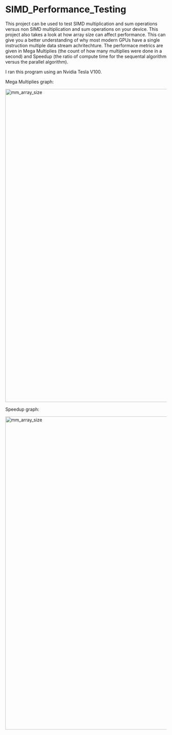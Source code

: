 # SIMD_Performance_Testing

This project can be used to test SIMD multiplication and sum operations versus non SIMD multiplication and sum operations on your device.
This project also takes a look at how array size can affect performance.
This can give you a better understanding of why most modern GPUs have a single instruction multiple data stream achritechture. 
The performace metrics are given in Mega Multiplies (the count of how many multiplies were done in a second) and Speedup (the ratio of compute time for the sequental algorithm versus the parallel algorithm).

I ran this program using an Nvidia Tesla V100.

Mega Multiplies graph:

<img width="976" alt="mm_array_size" src="https://github.com/lucasrouchy/SIMD_Performance_Testing/assets/mm_array_size.png">

Speedup graph:

<img width="976" alt="mm_array_size" src="https://github.com/lucasrouchy/SIMD_Performance_Testing/assets/arraysize_speedup.png">
